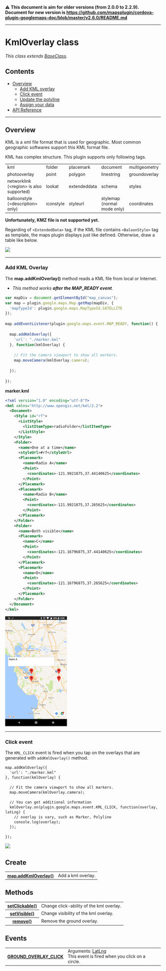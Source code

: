 :warning: **This document is aim for older versions (from 2.0.0 to 2.2.9).
Document for new version is https://github.com/mapsplugin/cordova-plugin-googlemaps-doc/blob/master/v2.6.0/README.md**


---------------

# KmlOverlay class

_This class extends [BaseClass](../BaseClass/README.md)_.

## Contents

  - <a href="#overview">Overview</a>
    - <a href="#add-kml-overlay">Add KML overlay</a>
    - <a href="#click-event">Click event</a>
    - <a href="#update-the-polyline">Update the polyline</a>
    - <a href="#assign-your-data">Assign your data</a>
  - <a href="#api-reference">API Reference</a>

------------

## Overview

KML is a xml file format that is used for geographic.
Most common geographic softwares support this KML format file.

KML has complex structure. This plugin supports only following tags.

<table>
<tr>
  <td>kml</td><td>folder</td><td>placemark</td><td>document</td><td>multigeometry</td>
</tr>
<tr>
  <td>photooverlay</td><td>point</td><td>polygon</td><td>linestring</td><td>groundoverlay</td>
</tr>
<tr>
  <td>networklink<br>(&lt;region&gt; is also supported)</td><td>lookat</td><td>extendeddata</td><td>schema</td><td>styles</td>
</tr>
<tr>
  <td>balloonstyle<br>(&lt;description&gt; only)</td><td>iconstyle</td><td>styleurl</td><td>stylemap<br>(normal mode only)</td><td>coordinates</td>
</tr>
</table>

**Unfortunately, KMZ file is not supported yet.**

Regarding of `<ExtendedData>` tag, if the KML file contains `<BaloonStyle>` tag as template,
the maps plugin displays just like defined. Otherwise, draw a table like below.

![](kmlOverlay_demo.gif)

------------


### Add KML Overlay

The **map.addKmlOverlay()** method reads a KML file from local or Internet.

- _This method works **after the MAP_READY event**._

```js
var mapDiv = document.getElementById("map_canvas");
var map = plugin.google.maps.Map.getMap(mapDiv, {
  'mapTypeId': plugin.google.maps.MapTypeId.SATELLITE
});

map.addEventListener(plugin.google.maps.event.MAP_READY, function() {

  map.addKmlOverlay({
    'url': "./marker.kml"
  }, function(kmlOverlay) {

    // Fit the camera viewport to show all markers.
    map.moveCamera(kmlOverlay.camera);

  });

});
```

**marker.kml**

```xml
<?xml version="1.0" encoding="utf-8"?>
<kml xmlns="http://www.opengis.net/kml/2.2">
  <Document>
    <Style id="rf">
      <ListStyle>
        <listItemType>radioFolder</listItemType>
      </ListStyle>
    </Style>
    <Folder>
      <name>One at a time</name>
      <styleUrl>#rf</styleUrl>
      <Placemark>
        <name>Radio A</name>
        <Point>
          <coordinates>-121.9921875,37.44140625</coordinates>
        </Point>
      </Placemark>
      <Placemark>
        <name>Radio B</name>
        <Point>
          <coordinates>-121.9921875,37.265625</coordinates>
        </Point>
      </Placemark>
    </Folder>
    <Folder>
      <name>Both visible</name>
      <Placemark>
        <name>C</name>
        <Point>
          <coordinates>-121.16796875,37.44140625</coordinates>
        </Point>
      </Placemark>
      <Placemark>
        <name>D</name>
        <Point>
          <coordinates>-121.16796875,37.265625</coordinates>
        </Point>
      </Placemark>
    </Folder>
  </Document>
</kml>
```

<img src="example1.png" width="200">

------------

### Click event

The `KML_CLICK` event is fired when you tap on the overlays that are generated with `addKmlOverlay()` method.

```
map.addKmlOverlay({
  'url': "./marker.kml"
}, function(kmlOverlay) {

  // Fit the camera viewport to show all markers.
  map.moveCamera(kmlOverlay.camera);

  // You can get additional information
  kmlOverlay.on(plugin.google.maps.event.KML_CLICK, function(overlay, latLng) {
    // overlay is vary, such as Marker, Polyline
    console.log(overlay);
  });

});
```

<img src="./KML_CLICK/image.gif" width="200">

## Create

<table>
    <tr>
        <th><a href="./addKmlOverlay/README.md">map.addKmlOverlay()</a></th>
        <td>Add a kml overlay.</td>
    </tr>
</table>

## Methods

<table>
  <tr>
      <th><a href="./setClickable/README.md">setClickable()</a></th>
      <td>Change click-ability of the kml overlay.</td>
  </tr>
  <tr>
      <th><a href="./setVisible/README.md">setVisible()</a></th>
      <td>Change visibility of the kml overlay.</td>
  </tr>
  <tr>
    <th><a href="./remove/README.md">remove()</a></th>
    <td>Remove the ground overlay.</td>
  </tr>
</table>

## Events
<table>
    <tr>
        <th><a href="./GROUND_OVERLAY_CLICK/README.md">GROUND_OVERLAY_CLICK</a></th>
        <td>Arguments:  <a href="../LatLng/README.md">LatLng</a><br>This event is fired when you click on a circle.</td>
    </tr>
</table>
